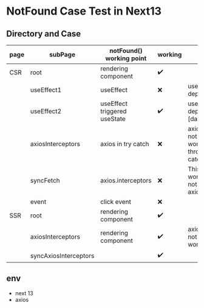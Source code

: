 # **NotFound Case Test in Next13**
## **Directory and Case**
|page|subPage|notFound() working point|working|etc|
|---|---|---|---|---|
|CSR|root|rendering component|:heavy_check_mark:||
||useEffect1|useEffect|:x:|useEffect dependency []|
||useEffect2|useEffect triggered useState|:heavy_check_mark:|useEffect dependency [data]|
||axiosInterceptors|axios in try catch|:x:|axios.interceptors notFound() not working and throw error in try catch|
||syncFetch|axios.interceptors|:x:|This case only working notFound() in axios interceptors|
||event|click event|:x:||
|SSR|root|rendering component|:heavy_check_mark:||
||axiosInterceptors|rendering component|:heavy_check_mark:|axios.interceptors notFound() not working|
||syncAxiosInterceptors||:heavy_check_mark:||

## env
- next 13
- axios
